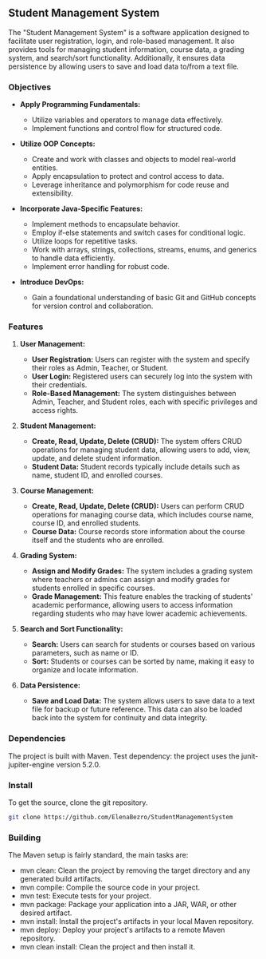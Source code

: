 ## Student Management System

The "Student Management System" is a software application designed to facilitate user registration, login, and role-based management. It also provides tools for managing student information, course data, a grading system, and search/sort functionality. Additionally, it ensures data persistence by allowing users to save and load data to/from a text file.

### Objectives

- **Apply Programming Fundamentals:**
    - Utilize variables and operators to manage data effectively.
    - Implement functions and control flow for structured code.

- **Utilize OOP Concepts:**
    - Create and work with classes and objects to model real-world entities.
    - Apply encapsulation to protect and control access to data.
    - Leverage inheritance and polymorphism for code reuse and extensibility.

- **Incorporate Java-Specific Features:**
    - Implement methods to encapsulate behavior.
    - Employ if-else statements and switch cases for conditional logic.
    - Utilize loops for repetitive tasks.
    - Work with arrays, strings, collections, streams, enums, and generics to handle data efficiently.
    - Implement error handling for robust code.

- **Introduce DevOps:**
    - Gain a foundational understanding of basic Git and GitHub concepts for version control and collaboration.

### Features

1. **User Management:**
    - **User Registration:** Users can register with the system and specify their roles as Admin, Teacher, or Student.
    - **User Login:** Registered users can securely log into the system with their credentials.
    - **Role-Based Management:** The system distinguishes between Admin, Teacher, and Student roles, each with specific privileges and access rights.

2. **Student Management:**
    - **Create, Read, Update, Delete (CRUD):** The system offers CRUD operations for managing student data, allowing users to add, view, update, and delete student information.
    - **Student Data:** Student records typically include details such as name, student ID, and enrolled courses.

3. **Course Management:**
    - **Create, Read, Update, Delete (CRUD):** Users can perform CRUD operations for managing course data, which includes course name, course ID, and enrolled students.
    - **Course Data:** Course records store information about the course itself and the students who are enrolled.

4. **Grading System:**
    - **Assign and Modify Grades:** The system includes a grading system where teachers or admins can assign and modify grades for students enrolled in specific courses.
    - **Grade Management:** This feature enables the tracking of students' academic performance, allowing users to access information regarding students who may have lower academic achievements.

5. **Search and Sort Functionality:**
    - **Search:** Users can search for students or courses based on various parameters, such as name or ID.
    - **Sort:** Students or courses can be sorted by name, making it easy to organize and locate information.

6. **Data Persistence:**
    - **Save and Load Data:** The system allows users to save data to a text file for backup or future reference. This data can also be loaded back into the system for continuity and data integrity.

### Dependencies

The project is built with Maven.
Test dependency: the project uses the junit-jupiter-engine version 5.2.0.

### Install

To get the source, clone the git repository.
```sh
git clone https://github.com/ElenaBezro/StudentManagementSystem
```
### Building

The Maven setup is fairly standard, the main tasks are:

- mvn clean: Clean the project by removing the target directory and any generated build artifacts.
- mvn compile: Compile the source code in your project.
- mvn test: Execute tests for your project.
- mvn package: Package your application into a JAR, WAR, or other desired artifact.
- mvn install: Install the project's artifacts in your local Maven repository.
- mvn deploy: Deploy your project's artifacts to a remote Maven repository.
- mvn clean install: Clean the project and then install it.
